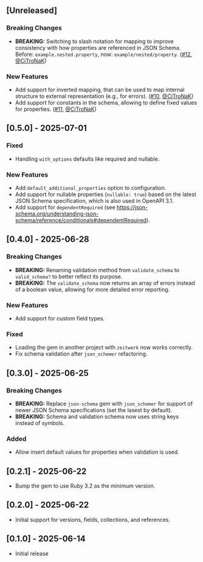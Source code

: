 ## [Unreleased]

### Breaking Changes
- **BREAKING:** Switching to slash notation for mapping to improve consistency with how properties are referenced in JSON Schema. Before: `example.nested.property`, now: `example/nested/property`. ([#12](https://github.com/CiTroNaK/verquest/pull/12), [@CiTroNaK](https://github.com/CiTroNaK))

### New Features
- Add support for inverted mapping, that can be used to map internal structure to external representation (e.g., for errors). ([#10](https://github.com/CiTroNaK/verquest/pull/10), [@CiTroNaK](https://github.com/CiTroNaK))
- Add support for constants in the schema, allowing to define fixed values for properties. ([#11](https://github.com/CiTroNaK/verquest/pull/11), [@CiTroNaK](https://github.com/CiTroNaK))

## [0.5.0] - 2025-07-01

### Fixed
- Handling `with_options` defaults like required and nullable.

### New Features
- Add `default_additional_properties` option to configuration.
- Add support for nullable properties (`nullable: true`) based on the latest JSON Schema specification, which is also used in OpenAPI 3.1.
- Add support for `dependentRequired` (see https://json-schema.org/understanding-json-schema/reference/conditionals#dependentRequired).

## [0.4.0] - 2025-06-28

### Breaking Changes
- **BREAKING:** Renaming validation method from `validate_schema` to `valid_schema?` to better reflect its purpose.
- **BREAKING:** The `validate_schema` now returns an array of errors instead of a boolean value, allowing for more detailed error reporting.

### New Features
- Add support for custom field types.

### Fixed
- Loading the gem in another project with `zeitwerk` now works correctly.
- Fix schema validation after `json_schemer` refactoring.

## [0.3.0] - 2025-06-25

### Breaking Changes
- **BREAKING:** Replace `json-schema` gem with `json_schemer` for support of newer JSON Schema specifications (set the lasest by default).
- **BREAKING:** Schema and validation schema now uses string keys instead of symbols.

### Added
- Allow insert default values for properties when validation is used.

## [0.2.1] - 2025-06-22

- Bump the gem to use Ruby 3.2 as the minimum version.

## [0.2.0] - 2025-06-22

- Initial support for versions, fields, collections, and references.

## [0.1.0] - 2025-06-14

- Initial release
